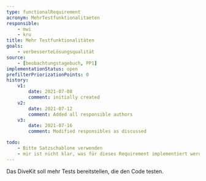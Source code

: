 ```yaml
---
type: functionalRequirement
acronym: MehrTestfunktionalitaeten
responsible:
    - mwi
    - kru
title: Mehr Testfunktionalitäten
goals:
    - verbesserteLösungsqualität
source:
    - [beobachtungstagebuch, PP1]
implementationStatus: open
prefilterPriorizationPoints: 0
history:
    v1:
        date: 2021-07-08
        comment: initially created
    v2:
        date: 2021-07-12
        comment: Added all responsible authors
    v3:
        date: 2021-07-16
        comment: Modified responsibles as discussed

todo:
    - Bitte Satzschablone verwenden
    - mir ist nicht klar, was für dieses Requirement implementiert werden muss
---
```


Das DiveKit soll mehr Tests bereitstellen, die den Code testen.
